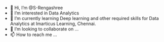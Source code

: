- 👋 Hi, I’m @S-Rengashree
- 👀 I’m interested in Data Analytics 
- 🌱 I’m currently learning Deep learning and other required skills for Data Analytics at Imarticus Learning, Chennai.
- 💞️ I’m looking to collaborate on ...
- 📫 How to reach me ...

<!---
S-Rengashree/S-Rengashree is a ✨ special ✨ repository because its `README.md` (this file) appears on your GitHub profile.
You can click the Preview link to take a look at your changes.
--->
